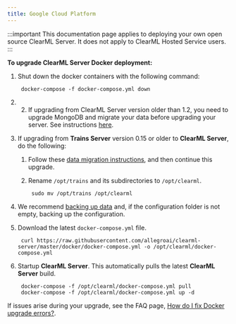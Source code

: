```yaml
---
title: Google Cloud Platform
---
```


:::important
This documentation page applies to deploying your own open source ClearML Server. It does not apply to ClearML Hosted Service users.
:::

**To upgrade ClearML Server Docker deployment:**

1. Shut down the docker containers with the following command:

        docker-compose -f docker-compose.yml down
   
1. 2. If upgrading from ClearML Server version older than 1.2, you need to upgrade MongoDB and migrate your data before upgrading your server. See instructions [here](upgrade_mongo_db.md). 
1. If upgrading from **Trains Server** version 0.15 or older to **ClearML Server**, do the following:

    1. Follow these [data migration instructions](clearml_server_es7_migration.md), 
       and then continue this upgrade.
       
    1. Rename `/opt/trains` and its subdirectories to `/opt/clearml`.
   
            sudo mv /opt/trains /opt/clearml

1. We recommend [backing up data](clearml_server_gcp.md#backing-up-and-restoring-data-and-configuration) and, if the configuration folder is 
   not empty, backing up the configuration.

1. Download the latest `docker-compose.yml` file.

        curl https://raw.githubusercontent.com/allegroai/clearml-server/master/docker/docker-compose.yml -o /opt/clearml/docker-compose.yml

1. Startup **ClearML Server**. This automatically pulls the latest **ClearML Server** build.
        
        docker-compose -f /opt/clearml/docker-compose.yml pull
        docker-compose -f /opt/clearml/docker-compose.yml up -d
        
If issues arise during your upgrade, see the FAQ page, [How do I fix Docker upgrade errors?](../faq.md#common-docker-upgrade-errors).
